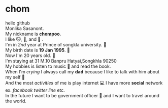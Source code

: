 # chom
hello github  
Monlika Sasanont.  
My nickname is **chompoo**.  
I like :cat:, :tea:, and :chocolate_bar: .  
I'm in *2nd* year at Prince of songkla university. :book:  
My birth date is **19 Jan 1995**. :cake:  
Now I'm 20 years old. :girl:  
I'm staying at 31 M.10 Banpru Hatyai,Songkhla 90250  
My hobbies is listen to music :musical_note: and read the book.  
When I'm *crying* I always call my **dad** because I like to talk with him about my self :man:  
And the most *activities* of me is play internet :computer: I have more **social** network ex. *facebook twitter line* etc.  
In the future I want to be government officer :woman: and I want to travel around the world.


 

